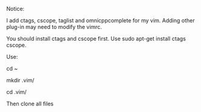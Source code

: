 Notice:

I add ctags, cscope, taglist and omnicppcomplete for my vim. Adding other plug-in may need to modify the vimrc.

You should install ctags and cscope first. Use sudo apt-get install ctags cscope.

Use:

cd ~

mkdir .vim/

cd .vim/

Then clone all files
